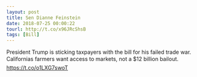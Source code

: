 ```yaml
---
layout: post
title: Sen Dianne Feinstein
date: 2018-07-25 00:00:22
tourl: http://t.co/x96JRcShsB
tags: [Bill]
---
```

President Trump is sticking taxpayers with the bill for his failed trade war. Californias farmers want access to markets, not a $12 billion bailout.
https://t.co/o1LXG7swoT
